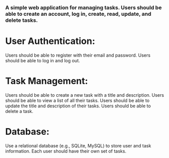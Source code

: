 ### A simple web application for managing tasks. Users should be able to create an account, log in, create, read, update, and delete tasks.

# User Authentication:

Users should be able to register with their email and password.
Users should be able to log in and log out.

# Task Management:

Users should be able to create a new task with a title and description.
Users should be able to view a list of all their tasks.
Users should be able to update the title and description of their tasks.
Users should be able to delete a task.

# Database:

Use a relational database (e.g., SQLite, MySQL) to store user and task information.
Each user should have their own set of tasks.

